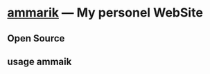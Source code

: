 [ammarik](http://ammarik.com/) — My personel WebSite
==================================================


Open Source
--------------------------------------

usage ammaik
--------------------------------------
